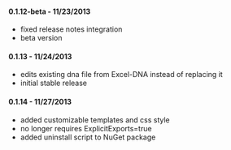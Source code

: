 #### 0.1.12-beta - 11/23/2013
* fixed release notes integration 
* beta version

#### 0.1.13 - 11/24/2013
* edits existing dna file from Excel-DNA instead of replacing it
* initial stable release

#### 0.1.14 - 11/27/2013
* added customizable templates and css style
* no longer requires ExplicitExports=true
* added uninstall script to NuGet package